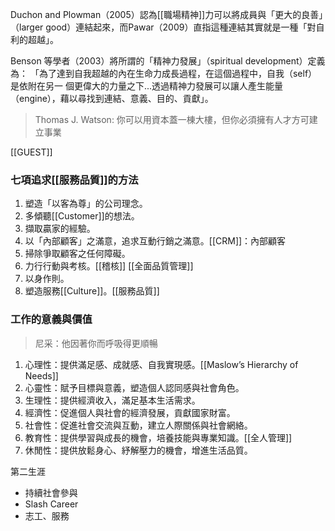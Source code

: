 
Duchon and Plowman（2005）認為[[職場精神]]力可以將成員與「更大的良善」（larger
good）連結起來，而Pawar（2009）直指這種連結其實就是一種「對自利的超越」。

Benson 等學者（2003）將所謂的「精神力發展」（spiritual development）定義為：
「為了達到自我超越的內在生命力成長過程，在這個過程中，自我（self）是依附在另一
個更偉大的力量之下...透過精神力發展可以讓人產生能量（engine），藉以尋找到連結、意義、目的、貢獻」。

> Thomas J. Watson: 你可以用資本蓋一棟大樓，但你必須擁有人才方可建立事業

[[GUEST]]

### 七項追求[[服務品質]]的方法

1. 塑造「以客為尊」的公司理念。
2. 多傾聽[[Customer]]的想法。
3. 擷取贏家的經驗。
4. 以「內部顧客」之滿意，追求互動行銷之滿意。[[CRM]]：內部顧客
5. 掃除爭取顧客之任何障礙。
6. 力行行動與考核。[[稽核]] [[全面品質管理]]
7. 以身作則。
8. 塑造服務[[Culture]]。[[服務品質]]

### 工作的意義與價值
> 尼采：他因著你而呼吸得更順暢

1. 心理性：提供滿足感、成就感、自我實現感。[[Maslow’s Hierarchy of Needs]]
2. 心靈性：賦予目標與意義，塑造個人認同感與社會角色。
3. 生理性：提供經濟收入，滿足基本生活需求。
4. 經濟性：促進個人與社會的經濟發展，貢獻國家財富。
5. 社會性：促進社會交流與互動，建立人際關係與社會網絡。
6. 教育性：提供學習與成長的機會，培養技能與專業知識。[[全人管理]]
7. 休閒性：提供放鬆身心、紓解壓力的機會，增進生活品質。

第二生涯
- 持續社會參與
- Slash Career
- 志工、服務